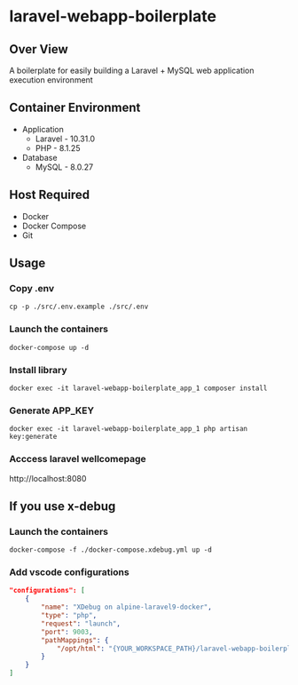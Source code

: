 # laravel-webapp-boilerplate
## Over View
A boilerplate for easily building a Laravel + MySQL web application execution environment

## Container Environment
- Application  
    - Laravel - 10.31.0
    - PHP - 8.1.25
- Database
    - MySQL - 8.0.27  

## Host Required
- Docker
- Docker Compose  
- Git  

## Usage
### Copy .env
    cp -p ./src/.env.example ./src/.env

### Launch the containers
    docker-compose up -d

### Install library
    docker exec -it laravel-webapp-boilerplate_app_1 composer install

### Generate APP_KEY
    docker exec -it laravel-webapp-boilerplate_app_1 php artisan key:generate

### Acccess laravel wellcomepage
http://localhost:8080

## If you use x-debug
### Launch the containers
    docker-compose -f ./docker-compose.xdebug.yml up -d
    
### Add vscode configurations  
```js:./vscode/launch.json
"configurations": [
    {
        "name": "XDebug on alpine-laravel9-docker",
        "type": "php",
        "request": "launch",
        "port": 9003,
        "pathMappings": {
            "/opt/html": "{YOUR_WORKSPACE_PATH}/laravel-webapp-boilerplate/src"
        }
    }
]
```